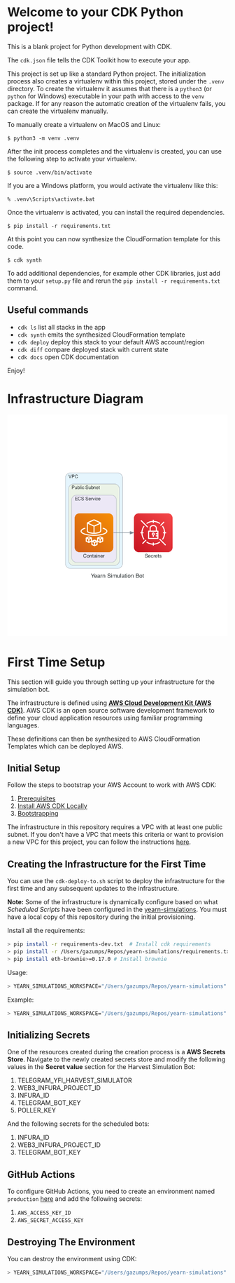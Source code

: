 
# Welcome to your CDK Python project!

This is a blank project for Python development with CDK.

The `cdk.json` file tells the CDK Toolkit how to execute your app.

This project is set up like a standard Python project.  The initialization
process also creates a virtualenv within this project, stored under the `.venv`
directory.  To create the virtualenv it assumes that there is a `python3`
(or `python` for Windows) executable in your path with access to the `venv`
package. If for any reason the automatic creation of the virtualenv fails,
you can create the virtualenv manually.

To manually create a virtualenv on MacOS and Linux:

```
$ python3 -m venv .venv
```

After the init process completes and the virtualenv is created, you can use the following
step to activate your virtualenv.

```
$ source .venv/bin/activate
```

If you are a Windows platform, you would activate the virtualenv like this:

```
% .venv\Scripts\activate.bat
```

Once the virtualenv is activated, you can install the required dependencies.

```
$ pip install -r requirements.txt
```

At this point you can now synthesize the CloudFormation template for this code.

```
$ cdk synth
```

To add additional dependencies, for example other CDK libraries, just add
them to your `setup.py` file and rerun the `pip install -r requirements.txt`
command.

## Useful commands

 * `cdk ls`          list all stacks in the app
 * `cdk synth`       emits the synthesized CloudFormation template
 * `cdk deploy`      deploy this stack to your default AWS account/region
 * `cdk diff`        compare deployed stack with current state
 * `cdk docs`        open CDK documentation

Enjoy!

# Infrastructure Diagram
![Infrastructure Diagram](./diagrams/yearn_simulation_bot.png)

# First Time Setup

This section will guide you through setting up your infrastructure for the simulation bot.

The infrastructure is defined using **[AWS Cloud Development Kit (AWS CDK)](https://aws.amazon.com/cdk/)**. AWS CDK is an open source software development framework to define your cloud application resources using familiar programming languages.

These definitions can then be synthesized to AWS CloudFormation Templates which can be deployed AWS.

## Initial Setup

Follow the steps to bootstrap your AWS Account to work with AWS CDK:

1. [Prerequisites](https://docs.aws.amazon.com/cdk/latest/guide/getting_started.html#getting_started_prerequisites) 
2. [Install AWS CDK Locally](https://docs.aws.amazon.com/cdk/latest/guide/getting_started.html#getting_started_install)
3. [Bootstrapping](https://docs.aws.amazon.com/cdk/latest/guide/getting_started.html#getting_started_bootstrap)

The infrastructure in this repository requires a VPC with at least one public subnet. If you don't have a VPC that meets this criteria or want to provision a new VPC for this project, you can follow the instructions [here](https://docs.aws.amazon.com/AmazonECS/latest/developerguide/create-public-private-vpc.html).

## Creating the Infrastructure for the First Time

You can use the `cdk-deploy-to.sh` script to deploy the infrastructure for the first time and any subsequent updates to the infrastructure.

**Note:** Some of the infrastructure is dynamically configure based on what *Scheduled Scripts* have been configured in the [yearn-simulations](https://github.com/yearn/yearn-simulations). You must have a local copy of this repository during the initial provisioning. 

Install all the requirements:

```bash
> pip install -r requirements-dev.txt  # Install cdk requirements
> pip install -r /Users/gazumps/Repos/yearn-simulations/requirements.txt  # Install requirements from the yearn-simulations project
> pip install eth-brownie>=0.17.0 # Install brownie
```

Usage:

```bash
> YEARN_SIMULATIONS_WORKSPACE="/Users/gazumps/Repos/yearn-simulations" ./cdk-deploy-to.sh <AWS Account ID> <AWS Region> <AWS VPC ID>
```

Example:

```bash
> YEARN_SIMULATIONS_WORKSPACE="/Users/gazumps/Repos/yearn-simulations" ./cdk-deploy-to.sh 1111111111 us-east-1 vpc-11111111 --require-approval never
```

## Initializing Secrets

One of the resources created during the creation process is a **AWS Secrets Store**. Navigate to the newly created secrets store and modify the following values in the **Secret value** section for the Harvest Simulation Bot:

1. TELEGRAM_YFI_HARVEST_SIMULATOR
2. WEB3_INFURA_PROJECT_ID
3. INFURA_ID
4. TELEGRAM_BOT_KEY
5. POLLER_KEY

And the following secrets for the scheduled bots:
1. INFURA_ID
2. WEB3_INFURA_PROJECT_ID
3. TELEGRAM_BOT_KEY
## GitHub Actions

To configure GitHub Actions, you need to create an environment named `production` [here](https://github.com/yearn/yearn-simulations/settings/environments) and add the following secrets:

1. `AWS_ACCESS_KEY_ID`
2. `AWS_SECRET_ACCESS_KEY`

## Destroying The Environment

You can destroy the environment using CDK:

```bash
> YEARN_SIMULATIONS_WORKSPACE="/Users/gazumps/Repos/yearn-simulations" CDK_DEPLOY_VPC="vpc-11111111" CDK_DEPLOY_ACCOUNT="1111111111" CDK_DEPLOY_REGION="us-east-1" cdk destroy --all
```
